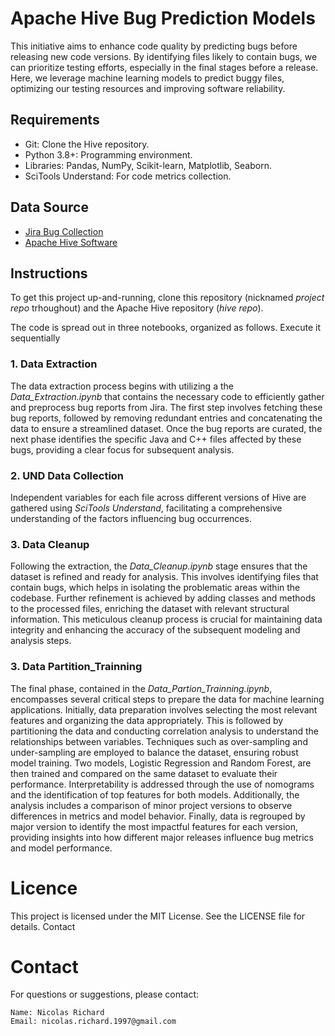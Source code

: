 # Apache Hive Bug Prediction Models

This initiative aims to enhance code quality by predicting bugs before releasing
 new code versions. By identifying files likely to contain bugs, we can prioritize
  testing efforts, especially in the final stages before a release. Here, we leverage 
  machine learning models to predict buggy files, optimizing our testing 
  resources and improving software reliability.

## Requirements
- Git: Clone the Hive repository.
- Python 3.8+: Programming environment.
- Libraries: Pandas, NumPy, Scikit-learn, Matplotlib, Seaborn.
- SciTools Understand: For code metrics collection.

## Data Source
- [Jira Bug Collection](https://issues.apache.org/jira/projects/HIVE/issues/HIVE-13282?filter=allopenissues)
- [Apache Hive Software](https://github.com/apache/hive)


## Instructions
To get this project up-and-running, clone this repository (nicknamed
*project repo* trhoughout) and the Apache Hive repository (*hive repo*).

The code is spread out in three notebooks, organized as follows. Execute it sequentially 

### 1. Data Extraction
The data extraction process begins with utilizing a the *Data_Extraction.ipynb* that contains the necessary code to efficiently gather and preprocess bug reports from Jira. The first step involves fetching these bug reports, followed by removing redundant entries and concatenating the data to ensure a streamlined dataset. Once the bug reports are curated, the next phase identifies the specific Java and C++ files affected by these bugs, providing a clear focus for subsequent analysis. 

### 2. UND Data Collection
Independent variables for each file across different versions of Hive are gathered using *SciTools Understand*, facilitating a comprehensive understanding of the factors influencing bug occurrences.


### 3. Data Cleanup
Following the extraction, the *Data_Cleanup.ipynb* stage ensures that the dataset is refined and ready for analysis. This involves identifying files that contain bugs, which helps in isolating the problematic areas within the codebase. Further refinement is achieved by adding classes and methods to the processed files, enriching the dataset with relevant structural information. This meticulous cleanup process is crucial for maintaining data integrity and enhancing the accuracy of the subsequent modeling and analysis steps.

### 3. Data Partition_Trainning
The final phase, contained in the *Data_Partion_Trainning.ipynb*, encompasses several critical steps to prepare the data for machine learning applications. Initially, data preparation involves selecting the most relevant features and organizing the data appropriately. This is followed by partitioning the data and conducting correlation analysis to understand the relationships between variables. Techniques such as over-sampling and under-sampling are employed to balance the dataset, ensuring robust model training. Two models, Logistic Regression and Random Forest, are then trained and compared on the same dataset to evaluate their performance. Interpretability is addressed through the use of nomograms and the identification of top features for both models. Additionally, the analysis includes a comparison of minor project versions to observe differences in metrics and model behavior. Finally, data is regrouped by major version to identify the most impactful features for each version, providing insights into how different major releases influence bug metrics and model performance.

# Licence
This project is licensed under the MIT License. See the LICENSE file for details.
Contact

# Contact
For questions or suggestions, please contact:

    Name: Nicolas Richard
    Email: nicolas.richard.1997@gmail.com
